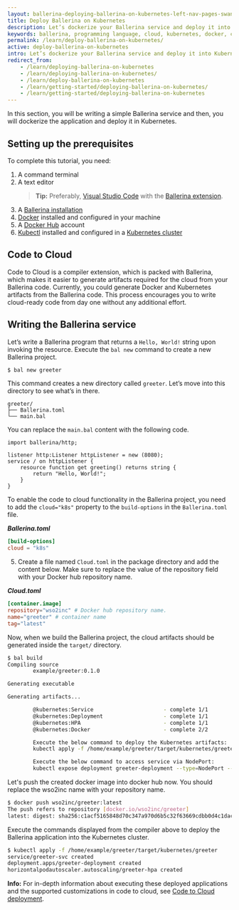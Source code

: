 ```yaml
---
layout: ballerina-deploying-ballerina-on-kubernetes-left-nav-pages-swanlake
title: Deploy Ballerina on Kubernetes
description: Let’s dockerize your Ballerina service and deploy it into Kubernetes.
keywords: ballerina, programming language, cloud, kubernetes, docker, cloud-native
permalink: /learn/deploy-ballerina-on-kubernetes/
active: deploy-ballerina-on-kubernetes
intro: Let’s dockerize your Ballerina service and deploy it into Kubernetes.
redirect_from:
    - /learn/deploying-ballerina-on-kubernetes
    - /learn/deploying-ballerina-on-kubernetes/
    - /learn/deploy-ballerina-on-kubernetes
    - /learn/getting-started/deploying-ballerina-on-kubernetes/
    - /learn/getting-started/deploying-ballerina-on-kubernetes
---
```


In this section, you will be writing a simple Ballerina service and then, you will dockerize the application and deploy it in Kubernetes.

## Setting up the prerequisites

To complete this tutorial, you need:

1. A command terminal
2. A text editor
    >**Tip:** Preferably, [Visual Studio Code](https://code.visualstudio.com/) with the [Ballerina extension](https://marketplace.visualstudio.com/items?itemName=WSO2.ballerina).
3. A [Ballerina installation](https://ballerina.io/learn/installing-ballerina/setting-up-ballerina/)
4. [Docker](https://www.docker.com/) installed and configured in your machine
5. A [Docker Hub](https://hub.docker.com/) account
6. [Kubectl](https://kubernetes.io/docs/tasks/tools/) installed and configured in a [Kubernetes cluster](https://minikube.sigs.k8s.io/docs/start/)

## Code to Cloud

Code to Cloud is a compiler extension, which is packed with Ballerina, which makes it easier to generate artifacts required for the cloud from your Ballerina code. Currently, you could generate Docker and Kubernetes artifacts from the Ballerina code. This process encourages you to write cloud-ready code from day one without any additional effort. 

## Writing the Ballerina service

Let’s write a Ballerina program that returns a `Hello, World!` string upon invoking the resource. Execute the `bal new` command to create a new Ballerina project. 

```bash
$ bal new greeter
```

This command creates a new directory called `greeter`. Let’s move into this directory to see what’s in there. 

```
greeter/
├── Ballerina.toml
└── main.bal
```

You can replace the `main.bal` content with the following code.

```ballerina
import ballerina/http;

listener http:Listener httpListener = new (8080);
service / on httpListener {
    resource function get greeting() returns string { 
        return "Hello, World!"; 
    }
}
```

To enable the code to cloud functionality in the Ballerina project, you need to add the `cloud="k8s"` property to the `build-options` in the `Ballerina.toml` file.

***Ballerina.toml***

```toml
[build-options]
cloud = "k8s"
```

5. Create a file named `Cloud.toml` in the package directory and add the content below. Make sure to replace the value of the repository field with your Docker hub repository name.

***Cloud.toml***

```toml
[container.image]
repository="wso2inc" # Docker hub repository name.
name="greeter" # container name
tag="latest"
```

Now, when we build the Ballerina project, the cloud artifacts should be generated inside the `target/` directory.

```bash
$ bal build
Compiling source
        example/greeter:0.1.0

Generating executable

Generating artifacts...

        @kubernetes:Service                      - complete 1/1
        @kubernetes:Deployment                   - complete 1/1
        @kubernetes:HPA                          - complete 1/1
        @kubernetes:Docker                       - complete 2/2 

        Execute the below command to deploy the Kubernetes artifacts: 
        kubectl apply -f /home/example/greeter/target/kubernetes/greeter

        Execute the below command to access service via NodePort: 
        kubectl expose deployment greeter-deployment --type=NodePort --name=greeter-svc-local
```

Let's push the created docker image into docker hub now. You should replace the wso2inc name with your repository name.

```bash
$ docker push wso2inc/greeter:latest
The push refers to repository [docker.io/wso2inc/greeter]
latest: digest: sha256:c1acf5165848d70c347a970d6b5c32f63669cdbb0d4c1daca2c91cfbe32f61b2 size: 13718
```

Execute the commands displayed from the compiler above to deploy the Ballerina application into the Kubernetes cluster.

```bash
$ kubectl apply -f /home/example/greeter/target/kubernetes/greeter
service/greeter-svc created
deployment.apps/greeter-deployment created
horizontalpodautoscaler.autoscaling/greeter-hpa created
```

**Info:** For in-depth information about executing these deployed applications and the supported customizations in code to cloud, see [Code to Cloud deployment](/learn/run-ballerina-programs-in-the-cloud/code-to-cloud-deployment/).